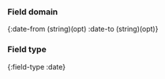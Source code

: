 
### Field domain

{:date-from (string)(opt)
 :date-to (string)(opt)}

### Field type

{:field-type :date}
